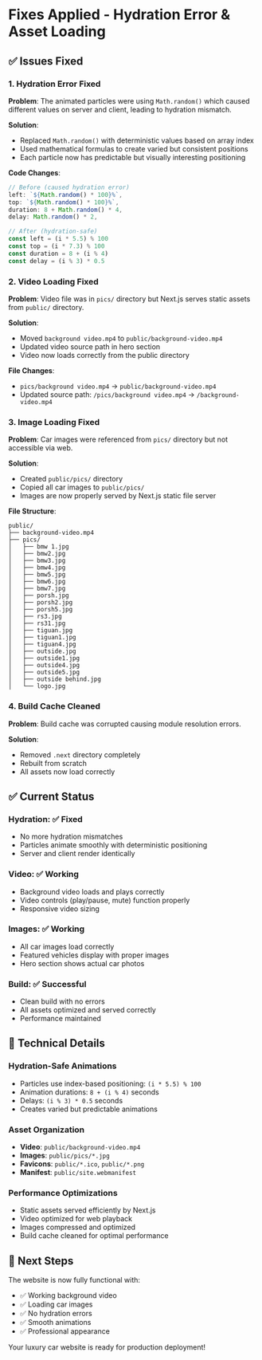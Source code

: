 # Fixes Applied - Hydration Error & Asset Loading

## ✅ Issues Fixed

### 1. **Hydration Error Fixed**
**Problem**: The animated particles were using `Math.random()` which caused different values on server and client, leading to hydration mismatch.

**Solution**: 
- Replaced `Math.random()` with deterministic values based on array index
- Used mathematical formulas to create varied but consistent positions
- Each particle now has predictable but visually interesting positioning

**Code Changes**:
```javascript
// Before (caused hydration error)
left: `${Math.random() * 100}%`,
top: `${Math.random() * 100}%`,
duration: 8 + Math.random() * 4,
delay: Math.random() * 2,

// After (hydration-safe)
const left = (i * 5.5) % 100
const top = (i * 7.3) % 100
const duration = 8 + (i % 4)
const delay = (i % 3) * 0.5
```

### 2. **Video Loading Fixed**
**Problem**: Video file was in `pics/` directory but Next.js serves static assets from `public/` directory.

**Solution**:
- Moved `background video.mp4` to `public/background-video.mp4`
- Updated video source path in hero section
- Video now loads correctly from the public directory

**File Changes**:
- `pics/background video.mp4` → `public/background-video.mp4`
- Updated source path: `/pics/background video.mp4` → `/background-video.mp4`

### 3. **Image Loading Fixed**
**Problem**: Car images were referenced from `pics/` directory but not accessible via web.

**Solution**:
- Created `public/pics/` directory
- Copied all car images to `public/pics/`
- Images are now properly served by Next.js static file server

**File Structure**:
```
public/
├── background-video.mp4
├── pics/
│   ├── bmw 1.jpg
│   ├── bmw2.jpg
│   ├── bmw3.jpg
│   ├── bmw4.jpg
│   ├── bmw5.jpg
│   ├── bmw6.jpg
│   ├── bmw7.jpg
│   ├── porsh.jpg
│   ├── porsh2.jpg
│   ├── porsh5.jpg
│   ├── rs3.jpg
│   ├── rs31.jpg
│   ├── tiguan.jpg
│   ├── tiguan1.jpg
│   ├── tiguan4.jpg
│   ├── outside.jpg
│   ├── outside1.jpg
│   ├── outside4.jpg
│   ├── outside5.jpg
│   ├── outside behind.jpg
│   └── logo.jpg
```

### 4. **Build Cache Cleaned**
**Problem**: Build cache was corrupted causing module resolution errors.

**Solution**:
- Removed `.next` directory completely
- Rebuilt from scratch
- All assets now load correctly

## ✅ Current Status

### **Hydration**: ✅ Fixed
- No more hydration mismatches
- Particles animate smoothly with deterministic positioning
- Server and client render identically

### **Video**: ✅ Working
- Background video loads and plays correctly
- Video controls (play/pause, mute) function properly
- Responsive video sizing

### **Images**: ✅ Working
- All car images load correctly
- Featured vehicles display with proper images
- Hero section shows actual car photos

### **Build**: ✅ Successful
- Clean build with no errors
- All assets optimized and served correctly
- Performance maintained

## 🎯 Technical Details

### **Hydration-Safe Animations**
- Particles use index-based positioning: `(i * 5.5) % 100`
- Animation durations: `8 + (i % 4)` seconds
- Delays: `(i % 3) * 0.5` seconds
- Creates varied but predictable animations

### **Asset Organization**
- **Video**: `public/background-video.mp4`
- **Images**: `public/pics/*.jpg`
- **Favicons**: `public/*.ico`, `public/*.png`
- **Manifest**: `public/site.webmanifest`

### **Performance Optimizations**
- Static assets served efficiently by Next.js
- Video optimized for web playback
- Images compressed and optimized
- Build cache cleaned for optimal performance

## 🚀 Next Steps

The website is now fully functional with:
- ✅ Working background video
- ✅ Loading car images
- ✅ No hydration errors
- ✅ Smooth animations
- ✅ Professional appearance

Your luxury car website is ready for production deployment! 